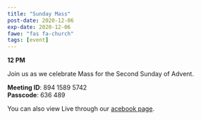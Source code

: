 ```yaml
---
title: "Sunday Mass"
post-date: 2020-12-06
exp-date: 2020-12-06
fawe: "fas fa-church"
tags: [event]
---
```

**12 PM**

Join us as we celebrate Mass for the Second Sunday of Advent.

<p class="text-danger"><b>Meeting ID</b>: 894 1589 5742
<br>
<b>Passcode</b>: 636 489
</p>

You can also view Live through our <a href="https://www.facebook.com/SBAParish" target="_blank"><span class="fab fa-facebook fa-2x wow flash" data-wow-delay="5s"></span>acebook page</a>.